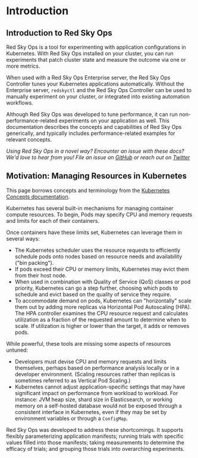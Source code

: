 # Introduction

## Introduction to Red Sky Ops

Red Sky Ops is a tool for experimenting with application configurations in Kubernetes. With Red Sky Ops installed on your cluster, you can run experiments that patch cluster state and measure the outcome via one or more metrics.

When used with a Red Sky Ops Enterprise server, the Red Sky Ops Controller tunes your Kubernetes applications automatically. Without the Enterprise server, `redskyctl` and the Red Sky Ops Controller can be used to manually experiment on your cluster, or integrated into existing automation workflows.

Although Red Sky Ops was developed to tune performance, it can run non-performance-related experiments on your application as well. This documentation describes the concepts and capabilities of Red Sky Ops generically, and typically includes performance-related examples for relevant concepts.

*Using Red Sky Ops in a novel way? Encounter an issue with these docs? We'd love to hear from you! File an issue on [GitHub](https://github.com/redskyops/redskyops-controller/issues) or reach out on [Twitter](https://twitter.com/redskyops)*

## Motivation: Managing Resources in Kubernetes

This page borrows concepts and terminology from the [Kubernetes Concepts documentation](https://kubernetes.io/docs/concepts/configuration/manage-compute-resources-container/#extended-resources).

Kubernetes has several built-in mechanisms for managing container compute resources. To begin, Pods may specify CPU and memory requests and limits for each of their containers.

Once containers have these limits set, Kubernetes can leverage them in several ways:

* The Kubernetes scheduler uses the resource requests to efficiently schedule pods onto nodes based on resource needs and availability ("bin packing").
* If pods exceed their CPU or memory limits, Kubernetes may evict them from their host node.
* When used in combination with Quality of Service (QoS) classes or pod priority, Kubernetes can go a step further, choosing which pods to schedule and evict based on the quality of service they require.
* To accommodate demand on pods, Kubernetes can "horizontally" scale them out by adding more replicas via Horizontal Pod Autoscaling (HPA). The HPA controller examines the CPU resource request and calculates utilization as a fraction of the requested amount to determine when to scale. If utilization is higher or lower than the target, it adds or removes pods.

While powerful, these tools are missing some aspects of resources untuned:

* Developers must devise CPU and memory requests and limits themselves, perhaps based on performance analysis locally or in a developer environment. (Scaling resources rather than replicas is sometimes referred to as Vertical Pod Scaling.)
* Kubernetes cannot adjust application-specific settings that may have significant impact on performance from workload to workload. For instance: JVM heap size, shard size in Elasticsearch, or working memory on a self-hosted database would not be exposed through a consistent interface in Kubernetes, even if they may be set by environment variables or through a `ConfigMap`.

Red Sky Ops was developed to address these shortcomings. It supports flexibly parameterizing application manifests; running trials with specific values filled into those manifests; taking measurements to determine the efficacy of trials; and grouping those trials into overarching experiments.
